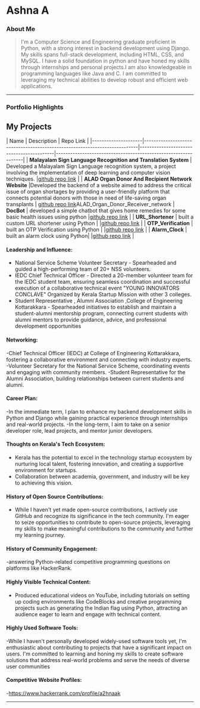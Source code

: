 # Ashna A

### About Me

> I'm a Computer Science and Engineering graduate proficient in Python, with a strong interest in backend development using Django. My skills  spans full-stack development, including HTML, CSS, and MySQL. I have a solid foundation in python and have honed my skills through internships and personal projects.I am also knowledgeable in programming languages like Java and C. I am committed to leveraging my technical abilities to develop robust and efficient web applications.
---
### Portfolio Highlights
## My Projects

| Name                | Description            | Repo Link                                                      |
|---------------------|---------------------------------------------------------------------------|------------------------------------------|----------------------------------------------------------------|
| **Malayalam Sign Language Recognition and Translation System**        |  Developed a Malayalam Sign Language recognition system, a project involving the implementation of deep learning and computer
vision techniques. |[github repo link](***)   |
| **ALAD Organ Donor And Recipient Network Website**  |Developed the backend of a website aimed to address the critical issue of organ shortages by providing a user-friendly platform that connects potential
donors with those in need of life-saving organ transplants  | [github repo link](https://github.com/Ashnaa22/)ALAD_Organ_Donor_Receiver_network
| **DocBot**  | developed a simple chatbot that gives home remedies for some basic health issues using python |[github repo link](https://github.com/Ashnaa22/SYNC_INTERN-S_PROJECTS/tree/main/chatbot_using_python)   |
| **URL_Shortener**  | built a custom URL shortener using Python | |[github repo link](https://github.com/Ashnaa22/SYNC_INTERN-S_PROJECTS/tree/main/url_shortener_using_python)   |
| **OTP_Verification**  | built an OTP Verification using Python | |[github repo link](https://github.com/Ashnaa22/SYNC_INTERN-S_PROJECTS/tree/main/otp_verification_using_python)   |
| **Alarm_Clock**  | built an alarm clock using Python| |[github repo link](https://github.com/Ashnaa22/SYNC_INTERN-S_PROJECTS/tree/main/alarm_clock_using_python)   |






#### Leadership and Influence:

- National Service Scheme Volunteer Secretary - Spearheaded and guided a high-performing team of 20+ NSS volunteers.
- IEDC Chief Technical Officer - Directed a 20-member volunteer team for the IEDC student team, ensuring seamless coordination and successful execution of a collaborative technical event "YOUNG INNOVATORS CONCLAVE" Organized by Kerala Startup Mission with other 3 colleges.
- Student Representative , Alumni Association ,College of Engineering Kottarakkara  -  Spearheaded initiatives to establish and maintain a student-alumni mentorship program, connecting current students with alumni mentors
to provide guidance, advice, and professional development opportunities

#### Networking:

-Chief Technical Officer (IEDC) at College of Engineering Kottarakkara, fostering a collaborative environment and connecting with industry experts.
-Volunteer Secretary for the National Service Scheme, coordinating events and engaging with community members.
-Student Representative for the Alumni Association, building relationships between current students and alumni.

#### Career Plan:

-In the immediate term, I plan to enhance my backend development skills in Python and Django while gaining practical experience through internships and real-world projects.
-In the long-term, I aim to take on a senior developer role, lead projects, and mentor junior developers.

#### Thoughts on Kerala's Tech Ecosystem:

- Kerala has the potential to excel in the technology startup ecosystem by nurturing local talent, fostering innovation, and creating a supportive environment for startups.
- Collaboration between academia, government, and industry will be key to achieving this vision.

#### History of Open Source Contributions:

- While I haven't yet made open-source contributions, I actively use GitHub and recognize its significance in the tech community. I'm eager to seize opportunities to contribute to open-source projects, leveraging my skills to make meaningful contributions to the community and further my learning journey.

#### History of Community Engagement:

-answering Python-related competitive programming questions on platforms like HackerRank.

#### Highly Visible Technical Content:

- Produced educational videos on YouTube, including tutorials on setting up coding environments like CodeBlocks and creative programming projects such as generating the Indian flag using Python, attracting an audience eager to learn and engage with technical content.

#### Highly Used Software Tools:

-While I haven't personally developed widely-used software tools yet, I'm enthusiastic about contributing to projects that have a significant impact on users. I'm committed to learning and honing my skills to create software solutions that address real-world problems and serve the needs of diverse user communities

#### Competitive Website Profiles:

-https://www.hackerrank.com/profile/a2hnaak



---

